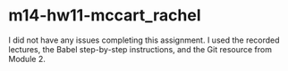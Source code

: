 # m14-hw11-mccart_rachel

I did not have any issues completing this assignment. I used the recorded lectures, the Babel step-by-step instructions, and the Git resource from Module 2. 

